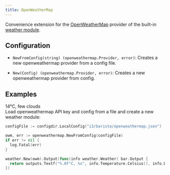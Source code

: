 ```yaml
---
title: OpenWeatherMap
---
```


Convenience extension for the
[OpenWeatherMap](https://barista.run/modules/weather/openweathermap) provider
of the built-in [weather module](https://barista.run/modules/weather).

## Configuration

* `NewFromConfig(string) (openweathermap.Provider, error)`: Creates a new openweathermap provider from a config file.

* `New(Config) (openweathermap.Provider, error)`: Creates a new openweathermap provider from config.

## Examples

<div class="module-example-out">14°C, few clouds</div>
Load openweathermap API key and config from a file and create a new  weather module:

```go
configFile := configdir.LocalConfig("i3/barista/openweathermap.json")

owm, err := openweathermap.NewFromConfig(configFile)
if err != nil {
  log.Fatal(err)
}

weather.New(owm).Output(func(info weather.Weather) bar.Output {
  return outputs.Textf("%.0f°C, %s", info.Temperature.Celsius(), info.Description)
})
```
